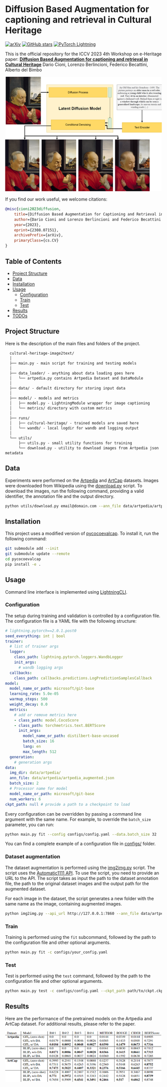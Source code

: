 # Diffusion Based Augmentation for captioning and retrieval in Cultural Heritage

[![arXiv](https://img.shields.io/badge/arXiv%3A-2308.07151-B31B1B)](http://arxiv.org/abs/2308.07151)
[![GitHub stars](https://img.shields.io/github/stars/ciodar/cultural-heritage-image2text?style=social)](#)
[![PyTorch Lightning](https://img.shields.io/badge/PyTorch-Lightning-blueviolet)](#)

This is the official repository for the ICCV 2023 4th Workshop on e-Heritage paper: **[Diffusion Based Augmentation for captioning and retrieval in Cultural Heritage](http://arxiv.org/abs/2308.07151)** Dario Cioni, Lorenzo Berlincioni, Federico Becattini, Alberto del Bimbo

![Teaser](./resources/teaser.png)

If you find our work useful, we welcome citations:

```bibtex
@misc{cioni2023diffusion,
    title={Diffusion Based Augmentation for Captioning and Retrieval in Cultural Heritage},
    author={Dario Cioni and Lorenzo Berlincioni and Federico Becattini and Alberto del Bimbo},
    year={2023},
    eprint={2308.07151},
    archivePrefix={arXiv},
    primaryClass={cs.CV}
}
```

## Table of Contents
<!-- TOC -->
* [Project Structure](#project-structure)
* [Data](#data)
* [Installation](#installation)
* [Usage](#usage)
  * [Configuration](#configuration)
  * [Train](#train)
  * [Test](#test)
* [Results](#results)
* [TODOs](#todos)
<!-- TOC -->

## Project Structure
Here is the description of the main files and folders of the project.

```
  cultural-heritage-image2text/
  │
  ├── main.py - main script for training and testing models
  │
  ├── data_loader/ - anything about data loading goes here
  │   └── artpedia.py contains Artpedia Dataset and DataModule
  │
  ├── data/ - default directory for storing input data
  │
  ├── model/ - models and metrics
  │   ├── model.py - LightningModule wrapper for image captioning
  │   └── metrics/ directory with custom metrics
  │
  ├── runs/
  │   ├── cultural-heritage/ - trained models are saved here
  │   └── wandb/ - local logdir for wandb and logging output
  │
  └── utils/
      ├── utils.py - small utility functions for training
      └── download.py - utility to download images from Artpedia json metadata
 ```

## Data
Experiments were performed on the [Artpedia](https://iris.unimore.it/retrieve/handle/11380/1178736/224456/paper.pdf) and [ArtCap]() datasets. Images were downloaded from Wikipedia using the [download.py](download.py) script.
To download the images, run the following command, providing a valid identifier, the annotation file and the output directory.

```bash
python utils/download.py email@domain.com --ann_file data/artpedia/artpedia.json --img_dir data/artpedia/images 
```

## Installation

This project uses a modified version of [pycocoevalcap](https://github.com/salaniz/pycocoevalcap). To install it, run the following command:

```bash
git submodule add --init
git submodule update --remote
cd pycocoevalcap
pip install -e .
```

## Usage
Command line interface is implemented using [LightningCLI](https://lightning.ai/docs/pytorch/stable/api/lightning.pytorch.cli.LightningCLI.html).

### Configuration
The setup during training and validation is controlled by a configuration file. 
The configuration file is a YAML file with the following structure:

```yaml
# lightning.pytorch==2.0.1.post0
seed_everything: int | bool
trainer:
  # list of trainer args
  logger:
    class_path: lightning.pytorch.loggers.WandbLogger
    init_args:
      # wandb logging args
  callbacks:
    class_path: callbacks.predictions.LogPredictionSamplesCallback
model:
  model_name_or_path: microsoft/git-base
  learning_rate: 5.0e-05
  warmup_steps: 500
  weight_decay: 0.0
  metrics:
    # add or remove metrics here
    - class_path: model.CocoScore
    - class_path: torchmetrics.text.BERTScore
      init_args:
        model_name_or_path: distilbert-base-uncased
        batch_size: 16
        lang: en
        max_length: 512
  generation:
    # generation args
data:
  img_dir: data/artpedia/
  ann_file: data/artpedia/artpedia_augmented.json
  batch_size: 2
  # Processor name for model
  model_name_or_path: microsoft/git-base
  num_workers: 6
ckpt_path: null # provide a path to a checkpoint to load
```

Every configuration can be overridden by passing a command line argument with the same name. For example, to override the `batch_size` parameter, you can run:

```bash
python main.py fit --config configs/config.yaml --data.batch_size 32
```

You can find a complete example of a configuration file in [configs/](configs/) folder.

### Dataset augmentation
The dataset augmentation is performed using the [img2img.py](utils/img2img.py) script. The script uses the [Automatic1111 API](https://github.com/AUTOMATIC1111/stable-diffusion-webui). To use the script, you need to provide an URL to the API. The script takes as input the path to the dataset annotation file, the path to the original dataset images and the output path for the augmented dataset. 

For each image in the dataset, the script generates a new folder with the same name as the image, containing augmented images.

```bash
python img2img.py --api_url http://127.0.0.1:7860 --ann_file data/artpedia/artpedia.json --img_dir data/artpedia/images --out_dir data/artpedia/samples
```

### Train
Training is performed using the `fit` subcommand, followed by the path to the configuration file and other optional arguments.

```bash
python main.py fit -c configs/your_config.yaml
```

### Test
Test is performed using the `test` command, followed by the path to the configuration file and other optional arguments.
```bash
python main.py test -c configs/config.yaml --ckpt_path path/to/ckpt.ckpt
```

## Results

Here are the performance of the pretrained models on the Artpedia and ArtCap dataset. For additional results, please refer to the paper.

![](./resources/results.png)
